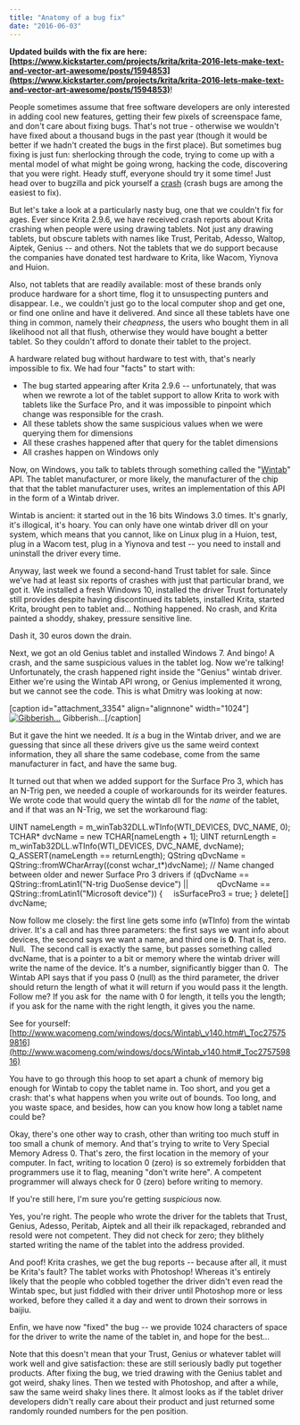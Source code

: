 ```yaml
---
title: "Anatomy of a bug fix"
date: "2016-06-03"
---
```


**Updated builds with the fix are here: [https://www.kickstarter.com/projects/krita/krita-2016-lets-make-text-and-vector-art-awesome/posts/1594853](https://www.kickstarter.com/projects/krita/krita-2016-lets-make-text-and-vector-art-awesome/posts/1594853)**!

People sometimes assume that free software developers are only interested in adding cool new features, getting their few pixels of screenspace fame, and don't care about fixing bugs. That's not true - otherwise we wouldn't have fixed about a thousand bugs in the past year (though it would be better if we hadn't created the bugs in the first place). But sometimes bug fixing is just fun: sherlocking through the code, trying to come up with a mental model of what might be going wrong, hacking the code, discovering that you were right. Heady stuff, everyone should try it some time! Just head over to bugzilla and pick yourself a [crash](https://bugs.kde.org/buglist.cgi?bug_severity=crash&bug_status=UNCONFIRMED&bug_status=CONFIRMED&bug_status=ASSIGNED&bug_status=REOPENED&list_id=1361297&product=krita&query_format=advanced) (crash bugs are among the easiest to fix).

But let's take a look at a particularly nasty bug, one that we couldn't fix for ages. Ever since Krita 2.9.6, we have received crash reports about Krita crashing when people were using drawing tablets. Not just any drawing tablets, but obscure tablets with names like Trust, Peritab, Adesso, Waltop, Aiptek, Genius -- and others. Not the tablets that we do support because the companies have donated test hardware to Krita, like Wacom, Yiynova and Huion.

Also, not tablets that are readily available: most of these brands only produce hardware for a short time, flog it to unsuspecting punters and disappear. I.e., we couldn't just go to the local computer shop and get one, or find one online and have it delivered. And since all these tablets have one thing in common, namely their _cheapness_, the users who bought them in all likelihood not all that flush, otherwise they would have bought a better tablet. So they couldn't afford to donate their tablet to the project.

A hardware related bug without hardware to test with, that's nearly impossible to fix. We had four "facts" to start with:

- The bug started appearing after Krita 2.9.6 -- unfortunately, that was when we rewrote a lot of the tablet support to allow Krita to work with tablets like the Surface Pro, and it was impossible to pinpoint which change was responsible for the crash.
- All these tablets show the same suspicious values when we were querying them for dimensions
- All these crashes happened after that query for the tablet dimensions
- All crashes happen on Windows only

Now, on Windows, you talk to tablets through something called the "[Wintab](http://www.wacomeng.com/windows/docs/Wintab_v140.htm)" API. The tablet manufacturer, or more likely, the manufacturer of the chip that that the tablet manufacturer uses, writes an implementation of this API in the form of a Wintab driver.

Wintab is ancient: it started out in the 16 bits Windows 3.0 times. It's gnarly, it's illogical, it's hoary. You can only have one wintab driver dll on your system, which means that you cannot, like on Linux plug in a Huion, test, plug in a Wacom test, plug in a Yiynova and test -- you need to install and uninstall the driver every time.

Anyway, last week we found a second-hand Trust tablet for sale. Since we've had at least six reports of crashes with just that particular brand, we got it. We installed a fresh Windows 10, installed the driver Trust fortunately still provides despite having discontinued its tablets, installed Krita, started Krita, brought pen to tablet and... Nothing happened. No crash, and Krita painted a shoddy, shakey, pressure sensitive line.

Dash it, 30 euros down the drain.

Next, we got an old Genius tablet and installed Windows 7. And bingo! A crash, and the same suspicious values in the tablet log. Now we're talking! Unfortunately, the crash happened right inside the "Genius" wintab driver. Either we're using the Wintab API wrong, or Genius implemented it wrong, but we cannot see the code. This is what Dmitry was looking at now:

\[caption id="attachment\_3354" align="alignnone" width="1024"\][![Gibberish...](../images/disassembly-1024x576.png)](https://krita.org/wp-content/uploads/2016/06/disassembly.png) Gibberish...\[/caption\]

But it gave the hint we needed. It _is_ a bug in the Wintab driver, and we are guessing that since all these drivers give us the same weird context information, they all share the same codebase, come from the same manufacturer in fact, and have the same bug.

It turned out that when we added support for the Surface Pro 3, which has an N-Trig pen, we needed a couple of workarounds for its weirder features. We wrote code that would query the wintab dll for the _name_ of the tablet, and if that was an N-Trig, we set the workaround flag:

UINT nameLength = m\_winTab32DLL.wTInfo(WTI\_DEVICES, DVC\_NAME, 0);
TCHAR\* dvcName = new TCHAR\[nameLength + 1\];
UINT returnLength = m\_winTab32DLL.wTInfo(WTI\_DEVICES, DVC\_NAME, dvcName);
Q\_ASSERT(nameLength == returnLength);
QString qDvcName = QString::fromWCharArray((const wchar\_t\*)dvcName);
// Name changed between older and newer Surface Pro 3 drivers
if (qDvcName == QString::fromLatin1("N-trig DuoSense device") ||
            qDvcName == QString::fromLatin1("Microsoft device")) {
    isSurfacePro3 = true;
}
delete\[\] dvcName;

Now follow me closely: the first line gets some info (wTInfo) from the wintab driver. It's a call and has three parameters: the first says we want info about devices, the second says we want a name, and third one is **0**. That is, zero. Null.  The second call is exactly the same, but passes something called dvcName, that is a pointer to a bit or memory where the wintab driver will write the name of the device. It's a number, significantly bigger than 0.  The Wintab API says that if you pass 0 (null) as the third parameter, the driver should return the length of what it will return if you would pass it the length. Follow me? If you ask for  the name with 0 for length, it tells you the length; if you ask for the name with the right length, it gives you the name.

See for yourself: [http://www.wacomeng.com/windows/docs/Wintab\_v140.htm#\_Toc275759816](http://www.wacomeng.com/windows/docs/Wintab_v140.htm#_Toc275759816)

You have to go through this hoop to set apart a chunk of memory big enough for Wintab to copy the tablet name in. Too short, and you get a crash: that's what happens when you write out of bounds. Too long, and you waste space, and besides, how can you know how long a tablet name could be?

Okay, there's one other way to crash, other than writing too much stuff in too small a chunk of memory. And that's trying to write to Very Special Memory Adress 0. That's zero, the first location in the memory of your computer. In fact, writing to location 0 (zero) is so extremely forbidden that programmers use it to flag, meaning "don't write here". A competent programmer will always check for 0 (zero) before writing to memory.

If you're still here, I'm sure you're getting _suspicious_ now.

Yes, you're right. The people who wrote the driver for the tablets that Trust, Genius, Adesso, Peritab, Aiptek and all their ilk repackaged, rebranded and resold were not competent. They did not check for zero; they blithely started writing the name of the tablet into the address provided.

And poof! Krita crashes, we get the bug reports -- because after all, it must be Krita's fault? The tablet works with Photoshop! Whereas it's entirely likely that the people who cobbled together the driver didn't even read the Wintab spec, but just fiddled with their driver until Photoshop more or less worked, before they called it a day and went to drown their sorrows in baijiu.

Enfin, we have now "fixed" the bug -- we provide 1024 characters of space for the driver to write the name of the tablet in, and hope for the best...

Note that this doesn't mean that your Trust, Genius or whatever tablet will work well and give satisfaction: these are still seriously badly put together products. After fixing the bug, we tried drawing with the Genius tablet and got weird, shaky lines. Then we tested with Photoshop, and after a while, saw the same weird shaky lines there. It almost looks as if the tablet driver developers didn't really care about their product and just returned some randomly rounded numbers for the pen position.
